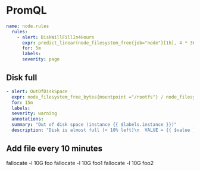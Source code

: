 # PromQL


```yaml
name: node.rules
  rules:
    - alert: DiskWillFillIn4Hours
      expr: predict_linear(node_filesystem_free{job="node"}[1h], 4 * 3600) < 0
      for: 5m
      labels:
      severity: page
```

## Disk full 
```yaml
- alert: OutOfDiskSpace
  expr: node_filesystem_free_bytes{mountpoint ="/rootfs"} / node_filesystem_size_bytes{mountpoint ="/rootfs"} * 100 < 10
  for: 15m
  labels:
  severity: warning
  annotations:
  summary: "Out of disk space (instance {{ $labels.instance }})"
  description: "Disk is almost full (< 10% left)\n  VALUE = {{ $value }}\n  LABELS: {{ $labels }}"
```



## Add file every 10 minutes
fallocate -l 10G foo
fallocate -l 10G foo1
fallocate -l 10G foo2
